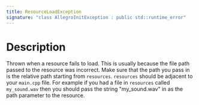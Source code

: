 ```yaml
---
title: ResourceLoadException
signature: "class AllegroInitException : public std::runtime_error" 
---
```


# Description
Thrown when a resource fails to load. This is usually because the file path passed to the resource was incorrect. Make sure that the path you pass in is the relative path starting from `resources`. `resources` should be adjacent to your `main.cpp` file. For example if you had a file in `resources` called `my_sound.wav` then you should pass the string "my_sound.wav" in as the path parameter to the resource.
